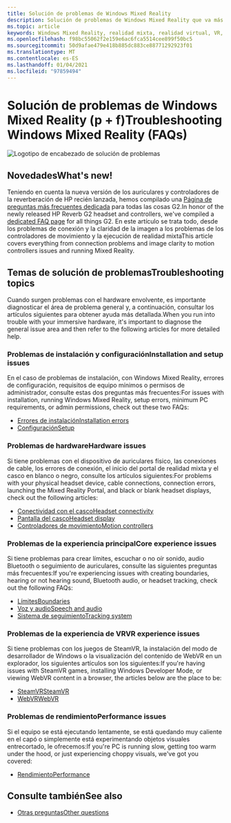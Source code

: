 ```yaml
---
title: Solución de problemas de Windows Mixed Reality
description: Solución de problemas de Windows Mixed Reality que va más allá de nuestra documentación de soporte técnico estándar para el consumidor.
ms.topic: article
keywords: Windows Mixed Reality, realidad mixta, realidad virtual, VR, MR, solución de problemas, errores, ayuda, soporte técnico
ms.openlocfilehash: f98bc55062f2e159e6ac6fca5514cee899f50bc5
ms.sourcegitcommit: 50d9afae479e418b885dc883ce88771292923f01
ms.translationtype: MT
ms.contentlocale: es-ES
ms.lasthandoff: 01/04/2021
ms.locfileid: "97859494"
---
```

# <a name="troubleshooting-windows-mixed-reality-faqs"></a><span data-ttu-id="5062b-104">Solución de problemas de Windows Mixed Reality (p + f)</span><span class="sxs-lookup"><span data-stu-id="5062b-104">Troubleshooting Windows Mixed Reality (FAQs)</span></span>

![Logotipo de encabezado de solución de problemas](images/1050px-Mixedrealityportal.png)

## <a name="whats-new"></a><span data-ttu-id="5062b-106">Novedades</span><span class="sxs-lookup"><span data-stu-id="5062b-106">What's new!</span></span>

<span data-ttu-id="5062b-107">Teniendo en cuenta la nueva versión de los auriculares y controladores de la reverberación de HP recién lanzada, hemos compilado una [Página de preguntas más frecuentes dedicada](reverbG2-faq.md) para todas las cosas G2.</span><span class="sxs-lookup"><span data-stu-id="5062b-107">In honor of the newly released HP Reverb G2 headset and controllers, we've compiled a [dedicated FAQ page](reverbG2-faq.md) for all things G2.</span></span> <span data-ttu-id="5062b-108">En este artículo se trata todo, desde los problemas de conexión y la claridad de la imagen a los problemas de los controladores de movimiento y la ejecución de realidad mixta</span><span class="sxs-lookup"><span data-stu-id="5062b-108">This article covers everything from connection problems and image clarity to motion controllers issues and running Mixed Reality.</span></span>

## <a name="troubleshooting-topics"></a><span data-ttu-id="5062b-109">Temas de solución de problemas</span><span class="sxs-lookup"><span data-stu-id="5062b-109">Troubleshooting topics</span></span>

<span data-ttu-id="5062b-110">Cuando surgen problemas con el hardware envolvente, es importante diagnosticar el área de problema general y, a continuación, consultar los artículos siguientes para obtener ayuda más detallada.</span><span class="sxs-lookup"><span data-stu-id="5062b-110">When you run into trouble with your immersive hardware, it's important to diagnose the general issue area and then refer to the following articles for more detailed help.</span></span> 

### <a name="installation-and-setup-issues"></a><span data-ttu-id="5062b-111">Problemas de instalación y configuración</span><span class="sxs-lookup"><span data-stu-id="5062b-111">Installation and setup issues</span></span>

<span data-ttu-id="5062b-112">En el caso de problemas de instalación, con Windows Mixed Reality, errores de configuración, requisitos de equipo mínimos o permisos de administrador, consulte estas dos preguntas más frecuentes:</span><span class="sxs-lookup"><span data-stu-id="5062b-112">For issues with installation, running Windows Mixed Reality, setup errors, minimum PC requirements, or admin permissions, check out these two FAQs:</span></span>

- [<span data-ttu-id="5062b-113">Errores de instalación</span><span class="sxs-lookup"><span data-stu-id="5062b-113">Installation errors</span></span>](installation_errors.md)
- [<span data-ttu-id="5062b-114">Configuración</span><span class="sxs-lookup"><span data-stu-id="5062b-114">Setup</span></span>](wmr-setup-faq.md)

### <a name="hardware-issues"></a><span data-ttu-id="5062b-115">Problemas de hardware</span><span class="sxs-lookup"><span data-stu-id="5062b-115">Hardware issues</span></span>

<span data-ttu-id="5062b-116">Si tiene problemas con el dispositivo de auriculares físico, las conexiones de cable, los errores de conexión, el inicio del portal de realidad mixta y el casco en blanco o negro, consulte los artículos siguientes:</span><span class="sxs-lookup"><span data-stu-id="5062b-116">For problems with your physical headset device, cable connections, connection errors, launching the Mixed Reality Portal, and black or blank headset displays, check out the following articles:</span></span>

- [<span data-ttu-id="5062b-117">Conectividad con el casco</span><span class="sxs-lookup"><span data-stu-id="5062b-117">Headset connectivity</span></span>](headset-connectivity.md)
- [<span data-ttu-id="5062b-118">Pantalla del casco</span><span class="sxs-lookup"><span data-stu-id="5062b-118">Headset display</span></span>](headset-display.md)
- [<span data-ttu-id="5062b-119">Controladores de movimiento</span><span class="sxs-lookup"><span data-stu-id="5062b-119">Motion controllers</span></span>](motion-controller-problems.md)

### <a name="core-experience-issues"></a><span data-ttu-id="5062b-120">Problemas de la experiencia principal</span><span class="sxs-lookup"><span data-stu-id="5062b-120">Core experience issues</span></span>

<span data-ttu-id="5062b-121">Si tiene problemas para crear límites, escuchar o no oír sonido, audio Bluetooth o seguimiento de auriculares, consulte las siguientes preguntas más frecuentes:</span><span class="sxs-lookup"><span data-stu-id="5062b-121">If you're experiencing issues with creating boundaries, hearing or not hearing sound, Bluetooth audio, or headset tracking, check out the following FAQs:</span></span>

- [<span data-ttu-id="5062b-122">Límites</span><span class="sxs-lookup"><span data-stu-id="5062b-122">Boundaries</span></span>](boundary-questions.md)
- [<span data-ttu-id="5062b-123">Voz y audio</span><span class="sxs-lookup"><span data-stu-id="5062b-123">Speech and audio</span></span>](speech-and-audio.md)
- [<span data-ttu-id="5062b-124">Sistema de seguimiento</span><span class="sxs-lookup"><span data-stu-id="5062b-124">Tracking system</span></span>](tracking.md)

### <a name="vr-experience-issues"></a><span data-ttu-id="5062b-125">Problemas de la experiencia de VR</span><span class="sxs-lookup"><span data-stu-id="5062b-125">VR experience issues</span></span>

<span data-ttu-id="5062b-126">Si tiene problemas con los juegos de SteamVR, la instalación del modo de desarrollador de Windows o la visualización del contenido de WebVR en un explorador, los siguientes artículos son los siguientes:</span><span class="sxs-lookup"><span data-stu-id="5062b-126">If you're having issues with SteamVR games, installing Windows Developer Mode, or viewing WebVR content in a browser, the articles below are the place to be:</span></span>

- [<span data-ttu-id="5062b-127">SteamVR</span><span class="sxs-lookup"><span data-stu-id="5062b-127">SteamVR</span></span>](steamvr-questions.md)
- [<span data-ttu-id="5062b-128">WebVR</span><span class="sxs-lookup"><span data-stu-id="5062b-128">WebVR</span></span>](webvr-questions.md)

### <a name="performance-issues"></a><span data-ttu-id="5062b-129">Problemas de rendimiento</span><span class="sxs-lookup"><span data-stu-id="5062b-129">Performance issues</span></span> 

<span data-ttu-id="5062b-130">Si el equipo se está ejecutando lentamente, se está quedando muy caliente en el capó o simplemente está experimentando objetos visuales entrecortado, le ofrecemos:</span><span class="sxs-lookup"><span data-stu-id="5062b-130">If you're PC is running slow, getting too warm under the hood, or just experiencing choppy visuals, we've got you covered:</span></span>

- [<span data-ttu-id="5062b-131">Rendimiento</span><span class="sxs-lookup"><span data-stu-id="5062b-131">Performance</span></span>](performance-questions.md)

## <a name="see-also"></a><span data-ttu-id="5062b-132">Consulte también</span><span class="sxs-lookup"><span data-stu-id="5062b-132">See also</span></span>
- [<span data-ttu-id="5062b-133">Otras preguntas</span><span class="sxs-lookup"><span data-stu-id="5062b-133">Other questions</span></span>](other-questions.md)
